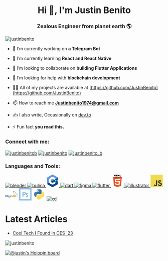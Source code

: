 <h1 align="center">Hi 👋, I'm Justin Benito</h1>
<h3 align="center">Zealous Engineer from planet earth 🌎</h3>

<p align="left"> <img src="https://komarev.com/ghpvc/?username=justinbenito&label=Profile%20views&color=0e75b6&style=flat" alt="justinbenito" /> </p>

- 🔭 I’m currently working on **a Telegram Bot**

- 🌱 I’m currently learning **React and React Native**

- 👯 I’m looking to collaborate on **building Flutter Applications**

- 🤝 I’m looking for help with **blockchain development**

- 👨‍💻 All of my projects are available at [https://github.com/JustinBenito](https://github.com/JustinBenito)

- 📫 How to reach me **Justinbenito1974@gmail.com**

- ✍️ I also write, Occasionally on [dev.to](https://dev.to/justinbenito)

- ⚡ Fun fact **you read this.**

<h3 align="left">Connect with me:</h3>
<p align="left">
<a href="https://twitter.com/justinbenitob" target="blank"><img align="center" src="https://raw.githubusercontent.com/rahuldkjain/github-profile-readme-generator/master/src/images/icons/Social/twitter.svg" alt="justinbenitob" height="30" width="40" /></a>
<a href="https://linkedin.com/in/justinbenito" target="blank"><img align="center" src="https://raw.githubusercontent.com/rahuldkjain/github-profile-readme-generator/master/src/images/icons/Social/linked-in-alt.svg" alt="justinbenito" height="30" width="40" /></a>
<a href="https://instagram.com/justinbenito_b" target="blank"><img align="center" src="https://raw.githubusercontent.com/rahuldkjain/github-profile-readme-generator/master/src/images/icons/Social/instagram.svg" alt="justinbenito_b" height="30" width="40" /></a>
</p>

<h3 align="left">Languages and Tools:</h3>
<p align="left"> <a href="https://www.blender.org/" target="_blank" rel="noreferrer"> <img src="https://download.blender.org/branding/community/blender_community_badge_white.svg" alt="blender" width="40" height="40"/> </a> <a href="https://bulma.io/" target="_blank" rel="noreferrer"> <img src="https://raw.githubusercontent.com/gilbarbara/logos/804dc257b59e144eaca5bc6ffd16949752c6f789/logos/bulma.svg" alt="bulma" width="40" height="40"/> </a> <a href="https://www.w3schools.com/cpp/" target="_blank" rel="noreferrer"> <img src="https://raw.githubusercontent.com/devicons/devicon/master/icons/cplusplus/cplusplus-original.svg" alt="cplusplus" width="40" height="40"/> </a> <a href="https://dart.dev" target="_blank" rel="noreferrer"> <img src="https://www.vectorlogo.zone/logos/dartlang/dartlang-icon.svg" alt="dart" width="40" height="40"/> </a> <a href="https://www.figma.com/" target="_blank" rel="noreferrer"> <img src="https://www.vectorlogo.zone/logos/figma/figma-icon.svg" alt="figma" width="40" height="40"/> </a> <a href="https://flutter.dev" target="_blank" rel="noreferrer"> <img src="https://www.vectorlogo.zone/logos/flutterio/flutterio-icon.svg" alt="flutter" width="40" height="40"/> </a> <a href="https://www.w3.org/html/" target="_blank" rel="noreferrer"> <img src="https://raw.githubusercontent.com/devicons/devicon/master/icons/html5/html5-original-wordmark.svg" alt="html5" width="40" height="40"/> </a> <a href="https://www.adobe.com/in/products/illustrator.html" target="_blank" rel="noreferrer"> <img src="https://www.vectorlogo.zone/logos/adobe_illustrator/adobe_illustrator-icon.svg" alt="illustrator" width="40" height="40"/> </a> <a href="https://developer.mozilla.org/en-US/docs/Web/JavaScript" target="_blank" rel="noreferrer"> <img src="https://raw.githubusercontent.com/devicons/devicon/master/icons/javascript/javascript-original.svg" alt="javascript" width="40" height="40"/> </a> <a href="https://www.mysql.com/" target="_blank" rel="noreferrer"> <img src="https://raw.githubusercontent.com/devicons/devicon/master/icons/mysql/mysql-original-wordmark.svg" alt="mysql" width="40" height="40"/> </a> <a href="https://www.photoshop.com/en" target="_blank" rel="noreferrer"> <img src="https://raw.githubusercontent.com/devicons/devicon/master/icons/photoshop/photoshop-line.svg" alt="photoshop" width="40" height="40"/> </a> <a href="https://www.python.org" target="_blank" rel="noreferrer"> <img src="https://raw.githubusercontent.com/devicons/devicon/master/icons/python/python-original.svg" alt="python" width="40" height="40"/> </a> <a href="https://www.adobe.com/products/xd.html" target="_blank" rel="noreferrer"> <img src="https://cdn.worldvectorlogo.com/logos/adobe-xd.svg" alt="xd" width="40" height="40"/> </a> </p>

# Latest Articles
- [Cool Tech I Found in CES '23](https://dev.to/justinbenito/cool-tech-i-found-in-ces-2023-52b4)

<p><img align="center" src="https://github-readme-streak-stats.herokuapp.com/?user=justinbenito&theme=dark" alt="justinbenito" /></p>

[![@justin's Holopin board](https://holopin.me/justin)](https://holopin.io/@justin)
